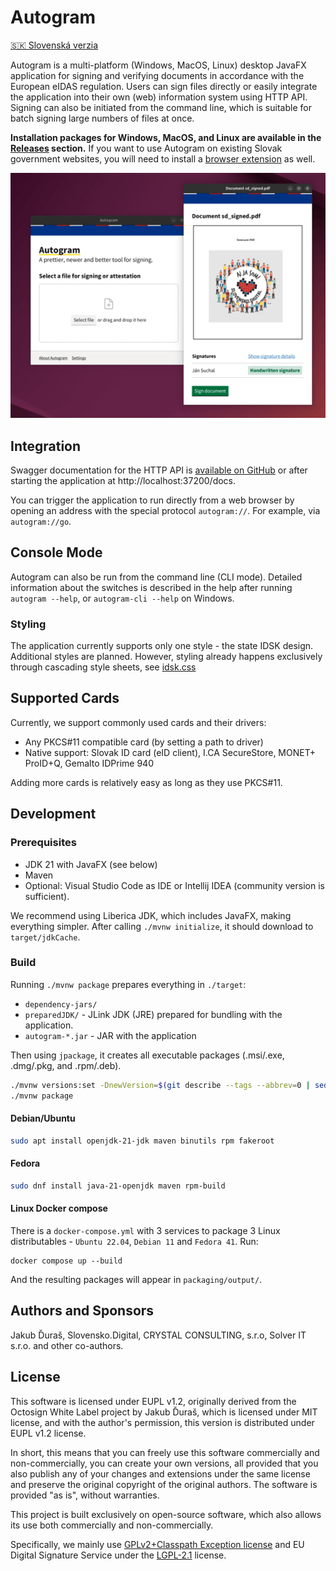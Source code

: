 # Autogram
[🇸🇰 Slovenská verzia](README-SK.md)

Autogram is a multi-platform (Windows, MacOS, Linux) desktop JavaFX application for signing and verifying documents in accordance with the European eIDAS regulation. Users can sign files directly or easily integrate the application into their own (web) information system using HTTP API. Signing can also be initiated from the command line, which is suitable for batch signing large numbers of files at once.

**Installation packages for Windows, MacOS, and Linux are available in the [Releases](https://github.com/slovensko-digital/autogram/releases) section.** If you want to use Autogram on existing Slovak government websites, you will need to install a [browser extension](https://github.com/slovensko-digital/autogram-extension#readme) as well.

![Screenshot](assets/autogram-screenshot-en.png?raw=true)


## Integration

Swagger documentation for the HTTP API is [available on GitHub](https://generator3.swagger.io/index.html?url=https://raw.githubusercontent.com/slovensko-digital/autogram/main/src/main/resources/digital/slovensko/autogram/server/server.yml) or after starting the application at http://localhost:37200/docs.

You can trigger the application to run directly from a web browser by opening an address with the special protocol `autogram://`. For example, via `autogram://go`.

## Console Mode

Autogram can also be run from the command line (CLI mode). Detailed information about the switches is described in the help after running `autogram --help`, or `autogram-cli --help` on Windows.

### Styling

The application currently supports only one style - the state IDSK design. Additional styles are planned. However, styling already happens exclusively through cascading style sheets, see [idsk.css](https://github.com/slovensko-digital/autogram/blob/main/src/main/resources/digital/slovensko/autogram/ui/gui/idsk.css)

## Supported Cards

Currently, we support commonly used cards and their drivers:
- Any PKCS#11 compatible card (by setting a path to driver)
- Native support: Slovak ID card (eID client), I.CA SecureStore, MONET+ ProID+Q, Gemalto IDPrime 940

Adding more cards is relatively easy as long as they use PKCS#11.

## Development

### Prerequisites

- JDK 21 with JavaFX (see below)
- Maven
- Optional: Visual Studio Code as IDE or Intellij IDEA (community version is sufficient).

We recommend using Liberica JDK, which includes JavaFX, making everything simpler. After calling `./mvnw initialize`, it should download to `target/jdkCache`.

### Build

Running `./mvnw package` prepares everything in `./target`:

- `dependency-jars/`
- `preparedJDK/` - JLink JDK (JRE) prepared for bundling with the application.
- `autogram-*.jar` - JAR with the application

Then using `jpackage`, it creates all executable packages (.msi/.exe, .dmg/.pkg, and .rpm/.deb).

```sh
./mvnw versions:set -DnewVersion=$(git describe --tags --abbrev=0 | sed -r 's/^v//g')
./mvnw package
```

#### Debian/Ubuntu

```sh
sudo apt install openjdk-21-jdk maven binutils rpm fakeroot
```

#### Fedora

```sh
sudo dnf install java-21-openjdk maven rpm-build
```

#### Linux Docker compose

There is a `docker-compose.yml` with 3 services to package 3 Linux distributables - `Ubuntu 22.04`, `Debian 11` and `Fedora 41`. Run:

```
docker compose up --build
```

And the resulting packages will appear in `packaging/output/`.


## Authors and Sponsors

Jakub Ďuraš, Slovensko.Digital, CRYSTAL CONSULTING, s.r.o, Solver IT s.r.o. and other co-authors.

## License

This software is licensed under EUPL v1.2, originally derived from the Octosign White Label project by Jakub Ďuraš, which is licensed under MIT license, and with the author's permission, this version is distributed under EUPL v1.2 license.

In short, this means that you can freely use this software commercially and non-commercially, you can create your own versions, all provided that you also publish any of your changes and extensions under the same license and preserve the original copyright of the original authors. The software is provided "as is", without warranties.

This project is built exclusively on open-source software, which also allows its use both commercially and non-commercially.

Specifically, we mainly use [GPLv2+Classpath Exception license](https://openjdk.java.net/legal/gplv2+ce.html) and EU Digital Signature Service under the [LGPL-2.1](https://github.com/esig/dss/blob/master/LICENSE) license.
